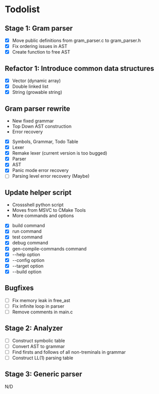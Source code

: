 # Todolist

## Stage 1: Gram parser
- [x] Move public definitions from gram_parser.c to gram_parser.h
- [x] Fix ordering issues in AST
- [x] Create function to free AST 

## Refactor 1: Introduce common data structures
- [x] Vector (dynamic array)
- [x] Double linked list
- [x] String (growable string)

## Gram parser rewrite
- New fixed grammar
- Top Down AST construction
- Error recovery

- [x] Symbols, Grammar, Todo Table
- [x] Lexer
- [x] Remake lexer (current version is too bugged)
- [x] Parser
- [x] AST
- [x] Panic mode error recovery
- [ ] Parsing level error recovery (Maybe)

## Update helper script
- Crossshell python script
- Moves from MSVC to CMake Tools
- More commands and options

- [x] build command
- [x] run command
- [x] test command
- [x] debug command
- [x] gen-compile-commands command 
- [x] --help option
- [x] --config option
- [x] --target option
- [x] --build option

## Bugfixes
- [ ] Fix memory leak in free_ast
- [ ] Fix infinite loop in parser
- [ ] Remove comments in main.c

## Stage 2: Analyzer
- [ ] Construct symbolic table
- [ ] Convert AST to grammar
- [ ] Find firsts and follows of all non-treminals in grammar
- [ ] Construct LL(1) parsing table

## Stage 3: Generic parser
N/D
